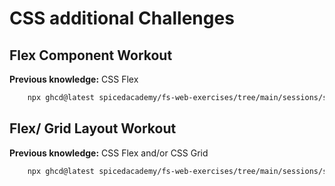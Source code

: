 # CSS additional Challenges

## Flex Component Workout

**Previous knowledge:** CSS Flex

```bash
    npx ghcd@latest spicedacademy/fs-web-exercises/tree/main/sessions/student-recap/additional-flex-component
```

## Flex/ Grid Layout Workout

**Previous knowledge:** CSS Flex and/or CSS Grid

```bash
    npx ghcd@latest spicedacademy/fs-web-exercises/tree/main/sessions/student-recap/additional-flex-grid-layout
```
